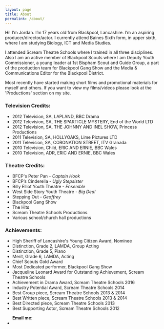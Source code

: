 ```yaml
---
layout: page
title: About
permalink: /about/
---
```


Hi! I’m Jordan. I’m 17 years old from Blackpool, Lancashire. I’m an aspiring producer/director/actor. I currently attend Baines Sixth form, in upper sixth, where I am studying Biology, ICT and Media Studies. 

I attended Scream Theatre Schools where I trained in all three disciplines. Also I am an active member of Blackpool Scouts where I am Deputy Youth Commissioner, a young leader at 1st Bispham Scout and Guide Group, a part of the production team for Blackpool Gang Show and the Media & Communications Editor for the Blackpool District. 

Most recently have started making short films and promotional materials for myself and others. If you want to view my films/videos please look at the 'Productions' section on my site.


<h3> Television Credits: </h3>

* 2012 Television, SA, LAPLAND, BBC Drama
* 2012 Television, SA, THE SPARTICLE MYSTERY, End of the World LTD
* 2012 Television, SA, THE JOHNNY AND INEL SHOW, Princess Productions
* 2011 Television, SA, HOLLYOAKS, Lime Pictures LTD
* 2011 Television, SA, CORONATION STREET, ITV Granada
* 2010 Television, Child, ERIC AND ERNIE, BBC Wales
* 2010 Television, ADR, ERIC AND ERNIE, BBC Wales


<h3> Theatre Credits: </h3>

* BFCP's Peter Pan - *Captain Hook*
* BFCP’s Cinderella - *Ugly Stepsister*
* Billy Elliot Youth Theatre - *Ensemble*
* West Side Story Youth Theatre - *Big Deal*
* Stepping Out - *Geoffrey*
* Blackpool Gang Show
* The Hits 
* Scream Theatre Schools Productions
* Various school/church hall productions

<h3> Achievements: </h3>

* High Sheriff of Lancashire's Young Citizen Award, Nominee
* Distinction, Grade 2, LAMDA, Group Acting
* Distinction, Grade 5, Piano
* Merit, Grade 6, LAMDA, Acting
* Chief Scouts Gold Award
* Most Dedicated performer, Blackpool Gang Show
* Jacqueline Leonard Award for Outstanding Achievement, Scream Theatre Schools
* Achievement in Drama Award, Scream Theatre Schools 2016
* Industry Potential Award, Scream Theatre Schools 2014
* Best Group piece, Scream Theatre Schools 2013 & 2014
* Best Written piece, Scream Theatre Schools 2013 & 2014
* Best Directed piece, Scream Theatre Schools 2013
* Best Supporting Actor, Scream Theatre Schools 2012



<ul class="sociallinks footersocial">
<b>Email me:</b>
<a href="mailto:{{site.email}}"><li><i class="fa fa-envelope"></i></li></a>
</ul>
